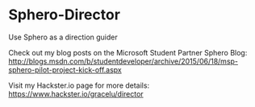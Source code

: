 # Sphero-Director
Use Sphero as a direction guider

Check out my blog posts on the Microsoft Student Partner Sphero Blog:
http://blogs.msdn.com/b/studentdeveloper/archive/2015/06/18/msp-sphero-pilot-project-kick-off.aspx

Visit my Hackster.io page for more details: https://www.hackster.io/gracelu/director
